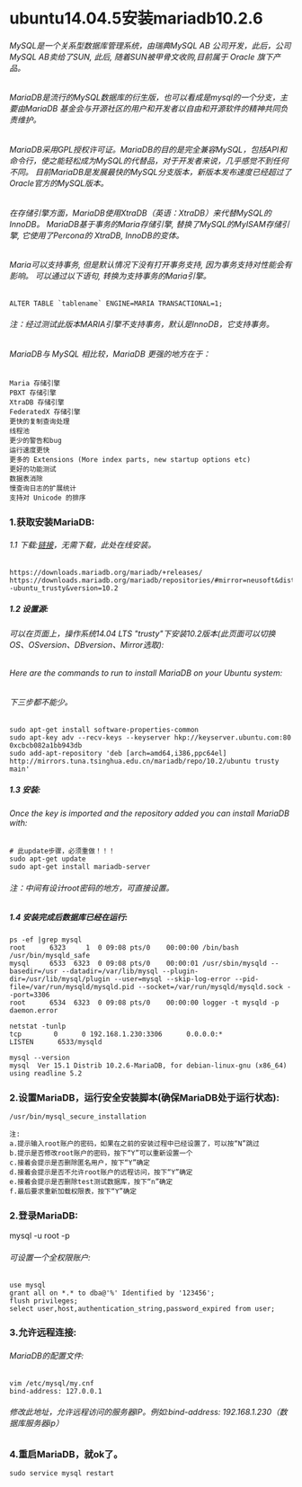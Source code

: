 ubuntu14.04.5安装mariadb10.2.6
===========================================
###### MySQL是一个关系型数据库管理系统，由瑞典MySQL AB 公司开发，此后，公司MySQL AB卖给了SUN, 此后, 随着SUN被甲骨文收购,目前属于 Oracle 旗下产品。
###### MariaDB是流行的MySQL数据库的衍生版，也可以看成是mysql的一个分支，主要由MariaDB 基金会与开源社区的用户和开发者以自由和开源软件的精神共同负责维护。
###### MariaDB采用GPL授权许可证。MariaDB的目的是完全兼容MySQL，包括API和命令行，使之能轻松成为MySQL的代替品，对于开发者来说，几乎感觉不到任何不同。 目前MariaDB是发展最快的MySQL分支版本，新版本发布速度已经超过了Oracle官方的MySQL版本。
###### 在存储引擎方面，MariaDB使用XtraDB（英语：XtraDB）来代替MySQL的InnoDB。 MariaDB基于事务的Maria存储引擎, 替换了MySQL的MyISAM存储引擎, 它使用了Percona的 XtraDB, InnoDB的变体。
###### Maria可以支持事务, 但是默认情况下没有打开事务支持, 因为事务支持对性能会有影响。 可以通过以下语句, 转换为支持事务的Maria引擎。
```
ALTER TABLE `tablename` ENGINE=MARIA TRANSACTIONAL=1;
```
###### 注：经过测试此版本MARIA引擎不支持事务，默认是InnoDB，它支持事务。
###### MariaDB与 MySQL 相比较，MariaDB 更强的地方在于：
```
Maria 存储引擎
PBXT 存储引擎
XtraDB 存储引擎
FederatedX 存储引擎
更快的复制查询处理
线程池
更少的警告和bug
运行速度更快
更多的 Extensions (More index parts, new startup options etc)
更好的功能测试
数据表消除
慢查询日志的扩展统计
支持对 Unicode 的排序
```
### 1.获取安装MariaDB:
###### 1.1 下载:[链接](https://downloads.mariadb.org/mariadb/+releases/)，无需下载，此处在线安装。
```
https://downloads.mariadb.org/mariadb/+releases/
https://downloads.mariadb.org/mariadb/repositories/#mirror=neusoft&distro=Ubuntu&distro_release=trusty--ubuntu_trusty&version=10.2
```
##### 1.2 设置源:
###### 可以在页面上，操作系统14.04 LTS "trusty"下安装10.2版本(此页面可以切换OS、OSversion、DBversion、Mirror选取):
###### Here are the commands to run to install MariaDB on your Ubuntu system:
###### 下三步都不能少。
```
sudo apt-get install software-properties-common
sudo apt-key adv --recv-keys --keyserver hkp://keyserver.ubuntu.com:80 0xcbcb082a1bb943db
sudo add-apt-repository 'deb [arch=amd64,i386,ppc64el] http://mirrors.tuna.tsinghua.edu.cn/mariadb/repo/10.2/ubuntu trusty main'
```
##### 1.3 安装:
###### Once the key is imported and the repository added you can install MariaDB with:
```
# 此update步骤，必须重做！！！
sudo apt-get update
sudo apt-get install mariadb-server
```
###### 注：中间有设计root密码的地方，可直接设置。
##### 1.4 安装完成后数据库已经在运行:
```
ps -ef |grep mysql
root      6323     1  0 09:08 pts/0    00:00:00 /bin/bash /usr/bin/mysqld_safe
mysql     6533  6323  0 09:08 pts/0    00:00:01 /usr/sbin/mysqld --basedir=/usr --datadir=/var/lib/mysql --plugin-dir=/usr/lib/mysql/plugin --user=mysql --skip-log-error --pid-file=/var/run/mysqld/mysqld.pid --socket=/var/run/mysqld/mysqld.sock --port=3306
root      6534  6323  0 09:08 pts/0    00:00:00 logger -t mysqld -p daemon.error
```
```
netstat -tunlp
tcp        0      0 192.168.1.230:3306      0.0.0.0:*               LISTEN      6533/mysqld 
```
```
mysql --version
mysql  Ver 15.1 Distrib 10.2.6-MariaDB, for debian-linux-gnu (x86_64) using readline 5.2
```
### 2.设置MariaDB，运行安全安装脚本(确保MariaDB处于运行状态):
```
/usr/bin/mysql_secure_installation
```
```
注:
a.提示输入root账户的密码，如果在之前的安装过程中已经设置了，可以按“N”跳过
b.提示是否修改root账户的密码，按下“Y”可以重新设置一个
c.接着会提示是否删除匿名用户，按下“Y”确定
d.接着会提示是否不允许root账户的远程访问，按下“Y”确定
e.接着会提示是否删除test测试数据库，按下“n”确定
f.最后要求重新加载权限表，按下“Y”确定
```
### 2.登录MariaDB:
mysql -u root -p
###### 可设置一个全权限账户:
```
use mysql
grant all on *.* to dba@'%' Identified by '123456';
flush privileges;
select user,host,authentication_string,password_expired from user;
```
### 3.允许远程连接:
###### MariaDB的配置文件:
```
vim /etc/mysql/my.cnf
bind-address: 127.0.0.1
```
###### 修改此地址，允许远程访问的服务器IP。例如:bind-address: 192.168.1.230（数据库服务器ip）
### 4.重启MariaDB，就ok了。
```
sudo service mysql restart
```
